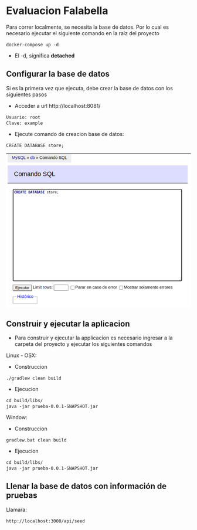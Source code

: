 # Evaluacion Falabella
Para correr localmente, se necesita la base de datos. Por lo cual es necesario ejecutar el siguiente comando en la raiz del proyecto

```
docker-compose up -d
```

* El -d, significa __detached__

## Configurar la base de datos

Si es la primera vez que ejecuta, debe crear la base de datos con los siguientes pasos

* Acceder a url http://localhost:8081/ 
```
Usuario: root
Clave: example
```

* Ejecute comando de creacion base de datos:
```
CREATE DATABASE store;
```
![img_1.png](img/img_1.png)

## Construir y ejecutar la aplicacion

* Para construir y ejecutar la applicacion es necesario ingresar a la carpeta del proyecto y ejecutar los siguientes comandos

Linux - OSX:

* Construccion
```
./gradlew clean build
```
* Ejecucion
```
cd build/libs/
java -jar prueba-0.0.1-SNAPSHOT.jar
```

Window:
* Construccion
```
gradlew.bat clean build
```
* Ejecucion
```
cd build/libs/
java -jar prueba-0.0.1-SNAPSHOT.jar
```


## Llenar la base de datos con información de pruebas

Llamara:
```
http://localhost:3000/api/seed
```